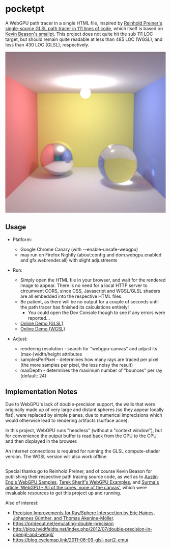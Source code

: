# pocketpt
A WebGPU path tracer in a single HTML file, inspired by [Reinhold Preiner's single-source GLSL path tracer in 111 lines of code](https://github.com/rpreiner/pocketpt), which itself is based on [Kevin Beason's smallpt](http://kevinbeason.com/smallpt). This project does not quite hit the sub 111 LOC target, but should remain quite readable at less than 485 LOC (WGSL), and less than 430 LOC (GLSL), respectively.

<img src="512x512@8Kspp.png" width="512">

## Usage 

* Platform: 
    - Google Chrome Canary (with --enable-unsafe-webgpu)
    - may run on Firefox Nightly (about:config and dom.webgpu.enabled and gfx.webrender.all) with slight adjustments

* Run: 
    - Simply open the HTML file in your browser, and wait for the rendered image to appear. There is no need for a local HTTP server to circumvent CORS, since CSS, Javascript and WGSL/GLSL shaders are all embedded into the respective HTML files.
    - Be patient, as there will be no output for a couple of seconds until the path tracer has finished its calculations entirely!
        * You could open the Dev Console though to see if any errors were reported...
    - [Online Demo (GLSL)](https://htmlpreview.github.io/?https://github.com/pjhusky/pocketpt-webgpu/blob/main/pocketpt_webgpu_glsl_one_file.html)
    - [Online Demo (WGSL)](https://htmlpreview.github.io/?https://github.com/pjhusky/pocketpt-webgpu/blob/main/pocketpt_webgpu_wgsl_one_file.html)

* Adjust:
    - rendering resolution - search for "webgpu-canvas" and adjust its (max-)width/height attributes
    - samplesPerPixel - determines how many rays are traced per pixel (the more samples per pixel, the less noisy the result)
    - maxDepth - determines the maximum number of "bounces" per ray (default: 24)

## Implementation Notes

Due to WebGPU's lack of double-precision support, the walls that were originally made up of very large and distant spheres (so they appear locally flat), were replaced by simple planes, due to numerical imprecisions which would otherwise lead to rendering artifacts (surface acne).

In this project, WebGPU runs "headless" (without a "context window"), but for convenience the output buffer is read back from the GPU to the CPU and then displayed in the browser.

An internet connections is required for running the GLSL compute-shader version. The WGSL version will also work offline.

## 
Special thanks go to Reinhold Preiner, and of course Kevin Beason for publishing their respective path tracing source code, as well as to 
[Austin Eng's WebGPU Samples](https://austin-eng.com/webgpu-samples/), [Tarek Sherif's WebGPU Examples](https://github.com/tsherif/webgpu-examples), and [Surma's article 'WebGPU - All of the cores, none of the canvas'](https://surma.dev/things/webgpu/), which were invaluable resources to get this project up and running.

Also of interest:
* [Precision Improvements for Ray/Sphere Intersection by Eric Haines, Johannes Günther, and Thomas Akenine-Möller](https://library.oapen.org/viewer/web/viewer.html?file=/bitstream/handle/20.500.12657/22837/1007324.pdf?sequence=1&isAllowed=y).
* https://prideout.net/emulating-double-precision
* http://blog.hvidtfeldts.net/index.php/2012/07/double-precision-in-opengl-and-webgl/
* https://blog.cyclemap.link/2011-06-09-glsl-part2-emu/